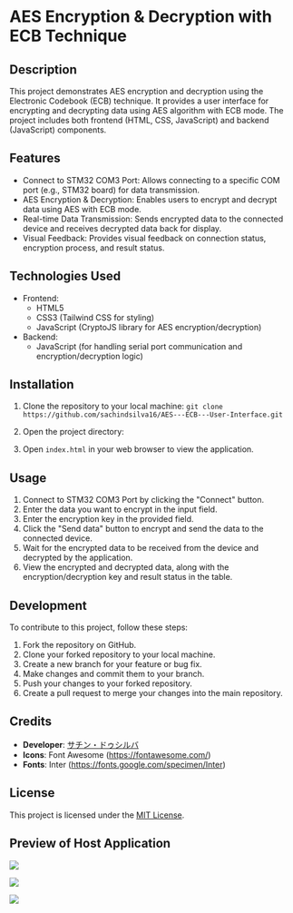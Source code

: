 # AES Encryption & Decryption with ECB Technique

## Description
This project demonstrates AES encryption and decryption using the Electronic Codebook (ECB) technique. It provides a user interface for encrypting and decrypting data using AES algorithm with ECB mode. The project includes both frontend (HTML, CSS, JavaScript) and backend (JavaScript) components.

## Features
- Connect to STM32 COM3 Port: Allows connecting to a specific COM port (e.g., STM32 board) for data transmission.
- AES Encryption & Decryption: Enables users to encrypt and decrypt data using AES with ECB mode.
- Real-time Data Transmission: Sends encrypted data to the connected device and receives decrypted data back for display.
- Visual Feedback: Provides visual feedback on connection status, encryption process, and result status.

## Technologies Used
- Frontend:
  - HTML5
  - CSS3 (Tailwind CSS for styling)
  - JavaScript (CryptoJS library for AES encryption/decryption)
- Backend:
  - JavaScript (for handling serial port communication and encryption/decryption logic)

## Installation
1. Clone the repository to your local machine:
``` git clone https://github.com/sachindsilva16/AES---ECB---User-Interface.git ```

2. Open the project directory:

3. Open `index.html` in your web browser to view the application.

## Usage
1. Connect to STM32 COM3 Port by clicking the "Connect" button.
2. Enter the data you want to encrypt in the input field.
3. Enter the encryption key in the provided field.
4. Click the "Send data" button to encrypt and send the data to the connected device.
5. Wait for the encrypted data to be received from the device and decrypted by the application.
6. View the encrypted and decrypted data, along with the encryption/decryption key and result status in the table.

## Development
To contribute to this project, follow these steps:
1. Fork the repository on GitHub.
2. Clone your forked repository to your local machine.
3. Create a new branch for your feature or bug fix.
4. Make changes and commit them to your branch.
5. Push your changes to your forked repository.
6. Create a pull request to merge your changes into the main repository.

## Credits
- **Developer**: [サチン・ドゥシルバ](https://github.com/sachindsilva16)
- **Icons**: Font Awesome (https://fontawesome.com/)
- **Fonts**: Inter (https://fonts.google.com/specimen/Inter)

## License
This project is licensed under the [MIT License](LICENSE).


## Preview of Host Application


![](https://github.com/sachindsilva16/AES---ECB---User-Interface/blob/main/Host%20App%20-%20Disconnected.png)

![](https://github.com/sachindsilva16/AES---ECB---User-Interface/blob/main/Host%20App%20-%20Connected.png)


![](https://github.com/sachindsilva16/AES---ECB---User-Interface/blob/main/Host%20application%20-%20Final%20output.png)